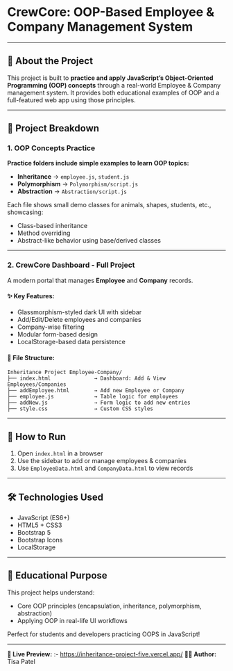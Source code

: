 # CrewCore: OOP-Based Employee & Company Management System

---

## 📌 About the Project

This project is built to **practice and apply JavaScript’s Object-Oriented Programming (OOP) concepts** through a real-world Employee & Company management system. It provides both educational examples of OOP and a full-featured web app using those principles.

---

## 📁 Project Breakdown

### 1. OOP Concepts Practice

**Practice folders include simple examples to learn OOP topics:**

* **Inheritance** → `employee.js`, `student.js`
* **Polymorphism** → `Polymorphism/script.js`
* **Abstraction** → `Abstraction/script.js`

Each file shows small demo classes for animals, shapes, students, etc., showcasing:

* Class-based inheritance
* Method overriding
* Abstract-like behavior using base/derived classes

---

### 2. CrewCore Dashboard - Full Project

A modern portal that manages **Employee** and **Company** records.

#### ✨ Key Features:

* Glassmorphism-styled dark UI with sidebar
* Add/Edit/Delete employees and companies
* Company-wise filtering
* Modular form-based design
* LocalStorage-based data persistence

#### 🔧 File Structure:

```
Inheritance Project Employee-Company/
├── index.html              → Dashboard: Add & View Employees/Companies
├── addEmployee.html        → Add new Employee or Company
├── employee.js             → Table logic for employees
├── addNew.js               → Form logic to add new entries
├── style.css               → Custom CSS styles
```

---

## 🚀 How to Run

1. Open `index.html` in a browser
2. Use the sidebar to add or manage employees & companies
3. Use `EmployeeData.html` and `CompanyData.html` to view records

---

## 🛠️ Technologies Used

* JavaScript (ES6+)
* HTML5 + CSS3
* Bootstrap 5
* Bootstrap Icons
* LocalStorage

---

## 🎯 Educational Purpose

This project helps understand:

* Core OOP principles (encapsulation, inheritance, polymorphism, abstraction)
* Applying OOP in real-life UI workflows

Perfect for students and developers practicing OOPS in JavaScript!

---
**🔗 Live Preview:** :- https://inheritance-project-five.vercel.app/
**👩‍💻 Author:** Tisa Patel
